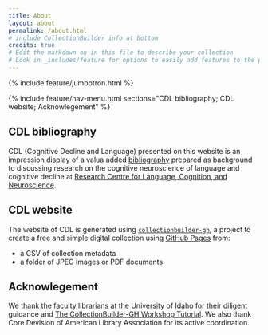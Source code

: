 ```yaml
---
title: About
layout: about
permalink: /about.html
# include CollectionBuilder info at bottom
credits: true
# Edit the markdown on in this file to describe your collection
# Look in _includes/feature for options to easily add features to the page
---
```


{% include feature/jumbotron.html %}

{% include feature/nav-menu.html sections="CDL bibliography; CDL website; Acknowlegement" %}

## CDL bibliography
CDL (Cognitive Decline and Language) presented on this website is an impression display of a valua added [bibliography](https://www.polyu.edu.hk/cbs/rclcn/cognitive-decline-and-language-cdl/synopsis/) prepared as background to discussing research on the cognitive neuroscience of language and cognitive decline at [Research Centre for Language, Cognition, and Neuroscience](https://www.polyu.edu.hk/cbs/rclcn/about-centre/our-mission/). 

## CDL website
The website of CDL is generated using [`collectionbuilder-gh`](https://collectionbuilding.github.io/gh/), a project to create a free and simple digital collection using [GitHub Pages](https://pages.github.com/) from: 

- a CSV of collection metadata
- a folder of JPEG images or PDF documents

## Acknowlegement
We thank the faculty librarians at the University of Idaho for their diligent guidance and [The CollectionBuilder-GH Workshop Tutorial](https://collectionbuilder.github.io/workshop/gh/). We also thank Core Devision of American Library Association for its active coordination.  
